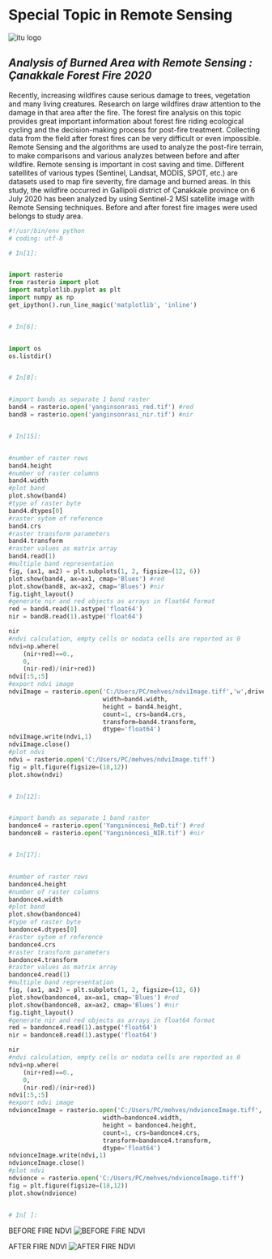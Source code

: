 
# Special Topic in Remote Sensing
![itu logo](itulogo.png)
## *Analysis of Burned Area with Remote Sensing : Çanakkale Forest Fire 2020*

Recently, increasing wildfires cause serious damage to trees, vegetation and many living creatures. Research on large wildfires draw attention to the damage in that area after the fire. The forest fire analysis on this topic provides great important information about forest fire riding ecological cycling and the decision-making process for post-fire treatment. Collecting data from the field after forest fires can be very difficult or even impossible. Remote Sensing and the algorithms are used to analyze the post-fire terrain, to make comparisons and various analyzes between before and after wildfire. Remote sensing is important in cost saving and time. Different satellites of various types (Sentinel, Landsat, MODIS, SPOT, etc.) are datasets used to map fire severity, fire damage and burned areas. In this study, the wildfire occurred in Gallipoli district of Çanakkale province on 6 July 2020 has been analyzed by using Sentinel-2 MSI satellite image with Remote Sensing techniques. Before and after forest fire images were used belongs to study area. 

``` Python
#!/usr/bin/env python
# coding: utf-8

# In[1]:


import rasterio
from rasterio import plot
import matplotlib.pyplot as plt
import numpy as np
get_ipython().run_line_magic('matplotlib', 'inline')


# In[6]:


import os
os.listdir()


# In[8]:


#import bands as separate 1 band raster
band4 = rasterio.open('yanginsonrasi_red.tif') #red
band8 = rasterio.open('yanginsonrasi_nir.tif') #nir


# In[15]:


#number of raster rows
band4.height
#number of raster columns
band4.width
#plot band 
plot.show(band4)
#type of raster byte
band4.dtypes[0]
#raster sytem of reference
band4.crs
#raster transform parameters
band4.transform
#raster values as matrix array
band4.read(1)
#multiple band representation
fig, (ax1, ax2) = plt.subplots(1, 2, figsize=(12, 6))
plot.show(band4, ax=ax1, cmap='Blues') #red
plot.show(band8, ax=ax2, cmap='Blues') #nir
fig.tight_layout()
#generate nir and red objects as arrays in float64 format
red = band4.read(1).astype('float64')
nir = band8.read(1).astype('float64')

nir
#ndvi calculation, empty cells or nodata cells are reported as 0
ndvi=np.where(
    (nir+red)==0., 
    0, 
    (nir-red)/(nir+red))
ndvi[:5,:5]
#export ndvi image
ndviImage = rasterio.open('C:/Users/PC/mehves/ndviImage.tiff','w',driver='Gtiff',
                          width=band4.width, 
                          height = band4.height, 
                          count=1, crs=band4.crs, 
                          transform=band4.transform, 
                          dtype='float64')
ndviImage.write(ndvi,1)
ndviImage.close()
#plot ndvi
ndvi = rasterio.open('C:/Users/PC/mehves/ndviImage.tiff')
fig = plt.figure(figsize=(18,12))
plot.show(ndvi)


# In[12]:


#import bands as separate 1 band raster
bandonce4 = rasterio.open('Yangınöncesi_ReD.tif') #red
bandonce8 = rasterio.open('Yangınöncesi_NIR.tif') #nir


# In[17]:


#number of raster rows
bandonce4.height
#number of raster columns
bandonce4.width
#plot band 
plot.show(bandonce4)
#type of raster byte
bandonce4.dtypes[0]
#raster sytem of reference
bandonce4.crs
#raster transform parameters
bandonce4.transform
#raster values as matrix array
bandonce4.read(1)
#multiple band representation
fig, (ax1, ax2) = plt.subplots(1, 2, figsize=(12, 6))
plot.show(bandonce4, ax=ax1, cmap='Blues') #red
plot.show(bandonce8, ax=ax2, cmap='Blues') #nir
fig.tight_layout()
#generate nir and red objects as arrays in float64 format
red = bandonce4.read(1).astype('float64')
nir = bandonce8.read(1).astype('float64')

nir
#ndvi calculation, empty cells or nodata cells are reported as 0
ndvi=np.where(
    (nir+red)==0., 
    0, 
    (nir-red)/(nir+red))
ndvi[:5,:5]
#export ndvi image
ndvionceImage = rasterio.open('C:/Users/PC/mehves/ndvionceImage.tiff','w',driver='Gtiff',
                          width=bandonce4.width, 
                          height = bandonce4.height, 
                          count=1, crs=bandonce4.crs, 
                          transform=bandonce4.transform, 
                          dtype='float64')
ndvionceImage.write(ndvi,1)
ndvionceImage.close()
#plot ndvi
ndvionce = rasterio.open('C:/Users/PC/mehves/ndvionceImage.tiff')
fig = plt.figure(figsize=(18,12))
plot.show(ndvionce)


# In[ ]:
```
BEFORE FIRE NDVI 
![BEFORE FIRE NDVI](yanginoncesiNDVI.PNG)

AFTER FIRE NDVI
![AFTER FIRE NDVI](yanginsonrasıNDVI.PNG)

